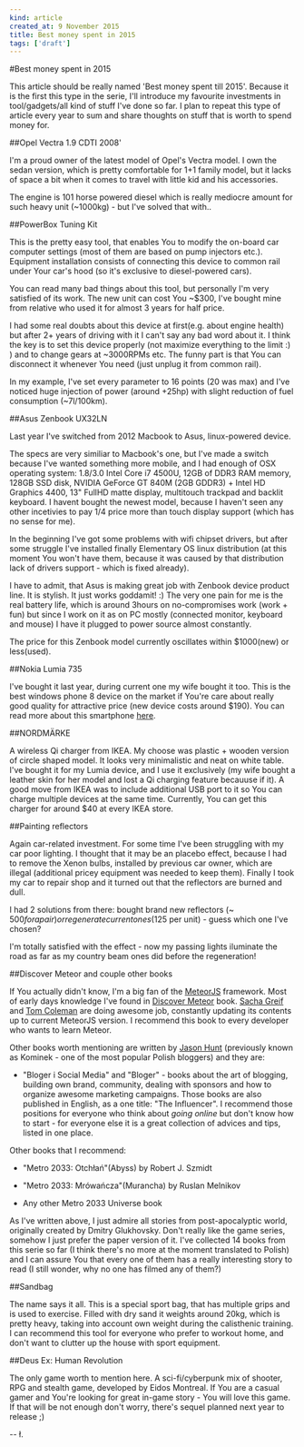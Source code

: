 ```yaml
---
kind: article
created_at: 9 November 2015
title: Best money spent in 2015
tags: ['draft']
---
```


#Best money spent in 2015

This article should be really named 'Best money spent till 2015'. Because it is the first this type in the serie, I'll introduce my favourite investments in tool/gadgets/all kind of stuff I've done so far. I plan to repeat this type of article every year to sum and share thoughts on stuff that is worth to spend money for.

##Opel Vectra 1.9 CDTI 2008'

I'm a proud owner of the latest model of Opel's Vectra model. I own the sedan version, which is pretty comfortable for 1+1 family model, but it lacks of space a bit when it comes to travel with little kid and his accessories.

The engine is 101 horse powered diesel which is really mediocre amount for such heavy unit (~1000kg) - but I've solved that with..

##PowerBox Tuning Kit

This is the pretty easy tool, that enables You to modify the on-board car computer settings (most of them are based on pump injectors etc.). Equipment installation consists of connecting this device to common rail under Your car's hood (so it's exclusive to diesel-powered cars).

You can read many bad things about this tool, but personally I'm very satisfied of its work. The new unit can cost You ~$300, I've bought mine from relative who used it for almost 3 years for half price. 

I had some real doubts about this device at first(e.g. about engine health) but after 2+ years of driving with it I can't say any bad word about it. I think the key is to set this device properly (not maximize everything to the limit :) ) and to change gears at ~3000RPMs etc. The funny part is that You can disconnect it whenever You need (just unplug it from common rail).

In my example, I've set every parameter to 16 points (20 was max) and I've noticed huge injection of power (around +25hp) with slight reduction of fuel consumption (~7l/100km).

##Asus Zenbook UX32LN

Last year I've switched from 2012 Macbook to Asus, linux-powered device. 

The specs are very similiar to Macbook's one, but I've made a switch because I've wanted something more mobile, and I had enough of OSX operating system: 1.8/3.0 Intel Core i7 4500U, 12GB of DDR3 RAM memory, 128GB SSD disk, NVIDIA GeForce GT 840M (2GB GDDR3) + Intel HD Graphics 4400, 13" FullHD matte display, multitouch trackpad and backlit keyboard. I havent bought the newest model, because I haven't seen any other incetivies to pay 1/4 price more than touch display support (which has no sense for me).

In the beginning I've got some problems with wifi chipset drivers, but after some struggle I've installed finally Elementary OS linux distribution (at this moment You won't have them, because it was caused by that distribution lack of drivers support - which is fixed already).

I have to admit, that Asus is making great job with Zenbook device product line. It is stylish. It just works goddamit! :) The very one pain for me is the real battery life, which is around 3hours on no-compromises work (work + fun) but since I work on it as on PC mostly (connected monitor, keyboard and mouse) I have it plugged to power source almost constantly.

The price for this Zenbook model currently oscillates within $1000(new) or less(used).

##Nokia Lumia 735

I've bought it last year, during current one my wife bought it too. This is the best windows phone 8 device on the market if You're care about really good quality for attractive price (new device costs around $190). You can read more about this smartphone [here](http://lukaszkups.net/blog/0023_nokia_lumia_735_review/).

##NORDMÄRKE

A wireless Qi charger from IKEA. My choose was plastic + wooden version of circle shaped model. It looks very minimalistic and neat on white table. I've bought it for my Lumia device, and I use it exclusively (my wife bought a leather skin for her model and lost a Qi charging feature becauuse if it). A good move from IKEA was to include additional USB port to it so You can charge multiple devices at the same time. Currently, You can get this charger for around $40 at every IKEA store. 

##Painting reflectors

Again car-related investment. For some time I've been struggling with my car poor lighting. I thought that it may be an placebo effect, because I had to remove the Xenon bulbs, installed by previous car owner, which are illegal (additional pricey equipment was needed to keep them). Finally I took my car to repair shop and it turned out that the reflectors are burned and dull. 

I had 2 solutions from there: bought brand new reflectors (~ $500 for a pair) or regenerate current ones ($125 per unit) - guess which one I've chosen? 

I'm totally satisfied with the effect - now my passing lights iluminate the road as far as my country beam ones did before the regeneration!

##Discover Meteor and couple other books

If You actually didn't know, I'm a big fan of the [MeteorJS](http://meteor.com) framework. Most of early days knowledge I've found in [Discover Meteor](http://discovermeteor.com) book. [Sacha Greif](http://twitter.com/SachaGreif) and [Tom Coleman](http://twitter.com/tmeasday) are doing awesome job, constantly updating its contents up to current MeteorJS version. I recommend this book to every developer who wants to learn Meteor.

Other books worth mentioning are written by [Jason Hunt](http://jasonhunt.pl) (previously known as Kominek - one of the most popular Polish bloggers) and they are: 

- "Bloger i Social Media" and "Bloger" - books about the art of blogging, building own brand, community, dealing with sponsors and how to organize awesome marketing campaigns. Those books are also published in English, as a one title: "The Influencer". I recommend those positions for everyone who think about *going online* but don't know how to start - for everyone else it is a great collection of advices and tips, listed in one place.

Other books that I recommend:

- "Metro 2033: Otchłań"(Abyss) by Robert J. Szmidt

- "Metro 2033: Mrówańcza"(Murancha)  by Ruslan Melnikov

- Any other Metro 2033 Universe book

As I've written above, I just admire all stories from post-apocalyptic world, originally created by Dmitry Glukhovsky. Don't really like the game series, somehow I just prefer the paper version of it. I've collected 14 books from this serie so far (I think there's no more at the moment translated to Polish) and I can assure You that every one of them has a really interesting story to read (I still wonder, why no one has filmed any of them?)

##Sandbag

The name says it all. This is a special sport bag, that has multiple grips and is used to exercise. Filled with dry sand it weights around 20kg, which is pretty heavy, taking into account own weight during the calisthenic training. I can recommend this tool for everyone who prefer to workout home, and don't want to clutter up the house with sport equipment.

##Deus Ex: Human Revolution

The only game worth to mention here. A sci-fi/cyberpunk mix of shooter, RPG and stealth game, developed by Eidos Montreal. If You are a casual gamer and You're looking for great in-game story - You will love this game. If that will be not enough don't worry, there's sequel planned next year to release ;)

-- ł.


